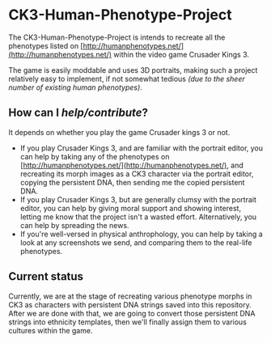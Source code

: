 # CK3-Human-Phenotype-Project

The CK3-Human-Phenotype-Project is intends to recreate all the phenotypes listed on [http://humanphenotypes.net/](http://humanphenotypes.net/) within the video game Crusader Kings 3.

The game is easily moddable and uses 3D portraits, making such a project relatively easy to implement, if not somewhat tedious *(due to the sheer number of existing human phenotypes)*.

## How can I *help/contribute*?

It depends on whether you play the game Crusader kings 3 or not.

* If you play Crusader Kings 3, and are familiar with the portrait editor, you can help by taking any of the phenotypes on [http://humanphenotypes.net/](http://humanphenotypes.net/), and recreating its morph images as a CK3 character via the portrait editor, copying the persistent DNA, then sending me the copied persistent DNA.
* If you play Crusader Kings 3, but are generally clumsy with the portrait editor, you can help by giving moral support and showing interest, letting me know that the project isn't a wasted effort. Alternatively, you can  help by spreading the news.
* If you're well-versed in physical anthrophology, you can help by taking a look at any screenshots we send, and comparing them to the real-life phenotypes.

## Current status

Currently, we are at the stage of recreating various phenotype morphs in CK3 as characters with persistent DNA strings saved into this repository. After we are done with that, we are going to convert those persistent DNA strings into ethnicity templates, then we'll finally assign them to various cultures within the game.
